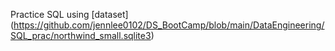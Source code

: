 Practice SQL using [dataset] (https://github.com/jennlee0102/DS_BootCamp/blob/main/DataEngineering/SQL_prac/northwind_small.sqlite3)
